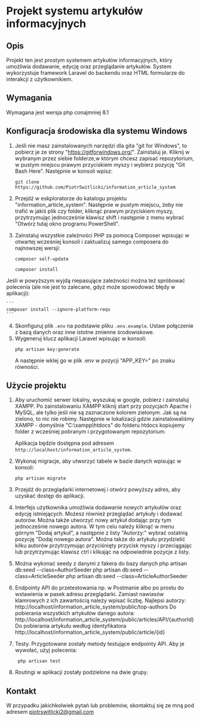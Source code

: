 # Projekt systemu artykułów informacyjnych

## Opis
Projekt ten jest prostym systemem artykułów informacyjnych, który umożliwia dodawanie, edycję oraz przeglądanie artykułów. System wykorzystuje framework Laravel do backendu oraz HTML formularze do interakcji z użytkownikiem.

## Wymagania
Wymagana jest wersja php conajmniej 8.1

## Konfiguracja środowiska dla systemu Windows
1. Jeśli nie masz zainstalowanych narzędzi dla gita "git for Windows", to pobierz je ze strony "https://gitforwindows.org/". Zainstaluj je. Kliknij w wybranym przez siebie folderze,w którym chcesz zapisać repozytorium, w pustym miejscu prawym przyciskiem myszy i wybierz pozycję "Git Bash Here". Następnie w konsoli wpisz:
    ```
    git clone https://github.com/PiotrSwitlicki/information_article_system
    ```
2. Przejdź w eskploratorze do katalogu projektu "information_article_system". Następnie w pustym miejscu, żeby nie trafić w jakiś plik czy folder, kliknąć prawym przyciskiem myszy, przytrzymując jednocześnie klawisz shift i następnie z menu wybrać "Otwórz tutaj okno programu PowerShell".

3. Zainstaluj wszystkie zależności PHP za pomocą Composer wpisując w otwartej wcześniej konsoli i zaktualizuj samego composera do najnowszej wersji:
    ```
    composer self-update
    ```	 
    ```
    composer install 
    ```
Jeśli w powyższym wyjdą niepasujące zależności można też spróbować polecenia (ale nie jest to zalecane, gdyż może spowodować błędy w aplikacji):

    ```
    composer install --ignore-platform-reqs
    ```

4. Skonfiguruj plik `.env` na podstawie pliku `.env.example`. Ustaw połączenie z bazą danych oraz inne istotne zmienne środowiskowe.
5. Wygeneruj klucz aplikacji Laravel wpisując w konsoli:
    ```
    php artisan key:generate
    ```
   A następnie wklej go w plik .env w pozycji "APP_KEY=" po znaku równości. 

## Użycie projektu
1. Aby uruchomić serwer lokalny, wyszukaj w google, pobierz i zainstaluj XAMPP. Po zainstalowaniu XAMPP kliknij start przy pozycjach Apache i MySQL, ale tylko jeśli nie są zaznaczone kolorem zielonym. Jak są na zielono, to nic nie robimy. Następnie w lokalizacji gdzie zainstalowaliśmy XAMPP - domyślnie "C:\xampp\htdocs" do folderu htdocs kopiujemy folder z wcześniej pobranym i przygotowanym repozytorium. 

   Aplikacja będzie dostępna pod adresem `http://localhost/information_article_system`.

2. Wykonaj migracje, aby utworzyć tabele w bazie danych wpisując w konsoli:
    ```
    php artisan migrate
    ```

3. Przejdź do przeglądarki internetowej i otwórz powyższy adres, aby uzyskać dostęp do aplikacji.

4. Interfejs użytkownika umożliwia dodawanie nowych artykułów oraz edycję istniejących. Możesz również przeglądać artykuły i dodawać autorów. Można także utworzyć nowy artykuł dodając przy tym jednocześnie nowego autora. W tym celu należy kliknąć w menu górnym "Dodaj artykuł", a następnie z listy "Autorzy:" wybrać ostatnią pozycję "Dodaj nowego autora". Można także do artykułu przydzielić kilku autorów przytrzymując przyciśnięty przycisk myszy i przeciągając lub przytrzymując klawisz ctrl i klikając na odpowiednie pozycje z listy. 

5. Można wykonać seedy z danymi z fakera do bazy danych 
   php artisan db:seed --class=AuthorSeeder
   php artisan db:seed --class=ArticleSeeder
   php artisan db:seed --class=ArticleAuthorSeeder

6. Endpointy API do przetestowania np. w Postmanie albo po prostu do wstawienia w pasek adresu przeglądarki. Zamiast nawiasów klamrowych z ich zawartością należy wpisać liczbę. 
Najlepsi autorzy:
http://localhost/information_article_system/public/top-authors
Do pobierania wszystkich artykułów danego autora:
http://localhost/information_article_system/public/articles/API/{authorId}
Do pobierania artykułu według identyfikatora
http://localhost/information_article_system/public/article/{id}

7. Testy. Przygotowane zostały metody testujące endpointy API. Aby je wywołać, użyj polecenia:

    ```
     php artisan test
    ```
8. Routingi w aplikacji zostały podzielone na dwie grupy. 

## Kontakt
W przypadku jakichkolwiek pytań lub problemów, skontaktuj się ze mną pod adresem piotrswitlicki2@gmail.com
